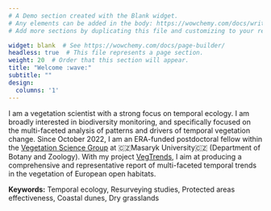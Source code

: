 ```yaml
---
# A Demo section created with the Blank widget.
# Any elements can be added in the body: https://wowchemy.com/docs/writing-markdown-latex/
# Add more sections by duplicating this file and customizing to your requirements.

widget: blank  # See https://wowchemy.com/docs/page-builder/
headless: true  # This file represents a page section.
weight: 20  # Order that this section will appear.
title: "Welcome :wave:"
subtitle: ""
design:
  columns: '1'
---
```


I am a vegetation scientist with a strong focus on temporal ecology. I am broadly interested in biodiversity monitoring, and specifically focused on the multi-faceted analysis of patterns and drivers of temporal vegetation change.
Since October 2022, I am an ERA-funded postdoctoral fellow within the [Vegetation Science Group](https://botzool.cz/vegsci/) at 🇨🇿Masaryk University🇨🇿 (Department of Botany and Zoology). With my project [VegTrends](https://doi.org/10.3030/101090344), I aim at producing a comprehensive and representative report of multi-faceted temporal trends in the vegetation of European open habitats. 

**Keywords:** Temporal ecology, Resurveying studies, Protected areas effectiveness, Coastal dunes, Dry grasslands
